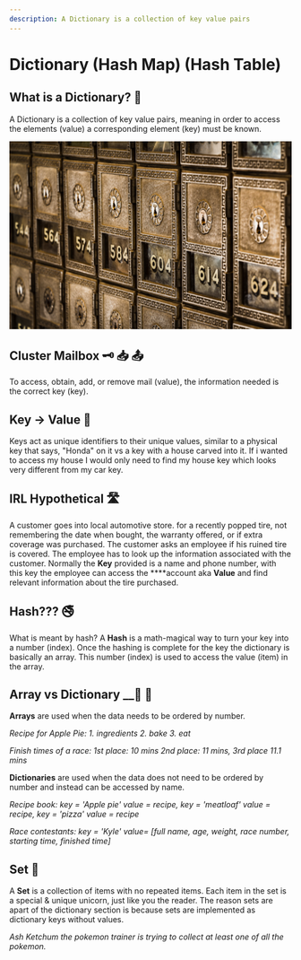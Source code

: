 ```yaml
---
description: A Dictionary is a collection of key value pairs
---
```


# Dictionary \(Hash Map\) \(Hash Table\)

## What is a Dictionary? 📖 

A Dictionary is a collection of key value pairs, meaning in order to access the elements \(value\) a corresponding element \(key\) must be known. 

![Cluster Mailboxes Requiring a Key](../.gitbook/assets/tim-evans-uf-c4u1usfq-unsplash.jpg)

## Cluster Mailbox 🗝 📥 📤  <a id="cluster-mailbox"></a>

To access, obtain, add, or remove mail \(value\), the information needed is the correct key \(key\). 

## Key -&gt; Value 🔐 

Keys act as unique identifiers to their unique values, similar to a physical key that says, "Honda" on it vs a key with a house carved into it. If i wanted to access my house I would only need to find my house key which looks very different from my car key. 

## IRL Hypothetical 🛣 

A customer goes into local automotive store. for a recently popped tire, not remembering the date when bought, the warranty offered, or if extra coverage was purchased. The customer asks an employee if his ruined tire is covered. The employee has to look up the information associated with the customer. Normally the **Key** provided is a name and phone number, with this key the employee can access the ****account aka **Value** and find relevant information about the tire purchased. 

## Hash??? 🚭 

What is meant by hash? A **Hash** is a math-magical way to turn your key into a number \(index\). Once the hashing is complete for the key the dictionary is basically an array. This number \(index\) is used to access the value \(item\) in the array.

## Array vs Dictionary __🍎 🍊 

**Arrays** are used when the data needs to be ordered by number.

_Recipe for Apple Pie: 1. ingredients 2. bake 3. eat_

_Finish times of a race: 1st place: 10 mins 2nd place: 11 mins, 3rd place 11.1 mins_ 

**Dictionaries** are used when the data does not need to be ordered by number and instead can be accessed by name. 

_Recipe book: key = 'Apple pie' value = recipe, key = 'meatloaf' value = recipe, key = 'pizza' value = recipe_ 

_Race contestants: key = 'Kyle' value= \[full name, age, weight, race number, starting time, finished time\]_ 

## Set 🦄 

A **Set** is a collection of items with no repeated items. Each item in the set is a special & unique unicorn, just like you the reader. The reason sets are apart of the dictionary section is because sets are implemented as dictionary keys without values. 

_Ash Ketchum the pokemon trainer is trying to collect at least one of all the pokemon._ 

